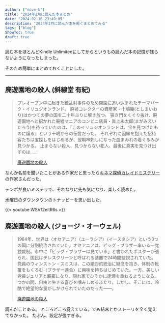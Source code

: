 ```yaml
---
author: ["nove-b"]
title: "2024年2月に読んだ本まとめ"
date: "2024-02-16 23:49:05"
description: "2024年2月に読んだ本を軽くまとめてみる"
tags: ["blog"]
ShowToc: true
draft: true
---
```


読む本をほとんどKindle Unlimitedにしてからというもの読んだ本の記憶が残らないようになったしまった。

そのため簡単にまとめておくことにした。

---

##  廃遊園地の殺人 (斜線堂 有紀)

> プレオープン中に起きた銃乱射事件のため閉園に追い込まれたテーマパーク・イリュジオンランド。
> 廃墟コレクターの資産家・十嶋庵(としまいおり)はかつての夢の国を二十年ぶりに解き放つ。
> 狭き門をくぐり抜け、廃遊園地へと招かれた廃墟マニアのコンビニ店員・眞上永太郎(まがみえいたろう)を待っていたのは、『このイリュジオンランドは、宝を見つけたものに譲る』という十嶋からの伝言だった。
> それぞれに因縁を抱えた招待客たちは宝探しをはじめるが、翌朝串刺しになった血まみれの着ぐるみが見つかる。
> 止まらない殺人、見つからない犯人、最後に真実を見つけ出すのは……
> 
> [廃遊園地の殺人](https://amzn.to/42E3gWV)

なんか名前を聞いたことがある作家だと思ったら[キネマ探偵カレイドミステリー](https://amzn.to/3I49bLc)の作家さんだった。

テンポが良いミステリで、それなりに先も気になり、楽しく読めた。

水曜日のダウンタウンのトナッピーを思い出した。

{{< youtube WSVf2eitR6s >}}

##  廃遊園地の殺人 (ジョージ・オーウェル)

> 1984年、世界は〈オセアニア〉〈ユーラシア〉〈イースタシア〉という3つの国に分割統治されていた。オセアニアは、ビッグ・ブラザー率いる一党独裁制。市中に「ビッグ・ブラザーは見ている」と書かれたポスターが張られ、国民はテレスクリーンと呼ばれる装置で24時間監視されていた。党員のウィンストン・スミスは、この絶対的統治に疑念を抱き、体制の転覆をもくろむ〈ブラザー連合〉に興味を持ちはじめていた。一方、美しい党員ジュリアと親密になり、隠れ家でひそかに逢瀬を重ねるようになる。つかの間、自由と生きる喜びを噛みしめるふたり。しかし、そこには、冷酷で絶望的な罠がしかけられていたのだった――。
>
> [廃遊園地の殺人](https://amzn.to/49DrjaM)

読んだことある。
ところどころ覚えている。でも結末とかストーリを全く覚えてなかった。
たぶん、設定が強すぎる。